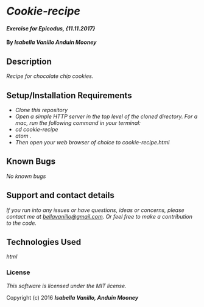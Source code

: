 # _Cookie-recipe_

#### _Exercise for Epicodus, {11.11.2017}_

#### By _**Isabella Vanillo Anduin Mooney**_

## Description

_Recipe for chocolate chip cookies._

## Setup/Installation Requirements

* _Clone this repository_
* _Open a simple HTTP server in the top level of the cloned directory. For a mac, run the following command in your terminal:_
* _cd cookie-recipe_
* _atom ._
* _Then open your web browser of choice to cookie-recipe.html_

## Known Bugs

_No known bugs_

## Support and contact details

_If you run into any issues or have questions, ideas or concerns, please contact me at bellavanillo@gmail.com. Or feel free to make a contribution to the code._

## Technologies Used

_html_

### License

*This software is licensed under the MIT license.*

Copyright (c) 2016 **_Isabella Vanillo, Anduin Mooney_**
